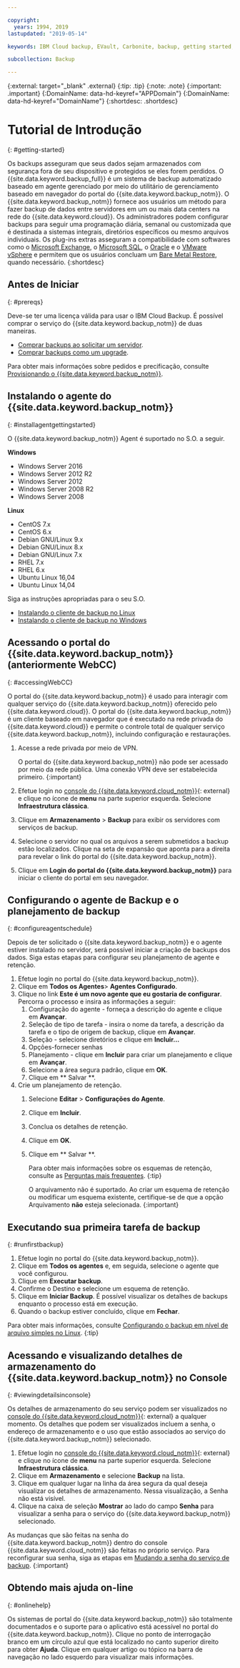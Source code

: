 ```yaml
---

copyright:
  years: 1994, 2019
lastupdated: "2019-05-14"

keywords: IBM Cloud backup, EVault, Carbonite, backup, getting started, setup, configure, run backup

subcollection: Backup

---
```

{:external: target="_blank" .external}
{:tip: .tip}
{:note: .note}
{:important: .important}
{:DomainName: data-hd-keyref="APPDomain"}
{:DomainName: data-hd-keyref="DomainName"}
{:shortdesc: .shortdesc}

# Tutorial de Introdução
{: #getting-started}

Os backups asseguram que seus dados sejam armazenados com segurança fora de seu dispositivo e protegidos se eles forem perdidos. O {{site.data.keyword.backup_full}} é um sistema de backup automatizado baseado em agente gerenciado por meio do utilitário de gerenciamento baseado em navegador do portal do {{site.data.keyword.backup_notm}}. O {{site.data.keyword.backup_notm}} fornece aos usuários um método para fazer backup de dados entre servidores em um ou mais data centers na rede do {{site.data.keyword.cloud}}. Os administradores podem configurar backups para seguir uma programação diária, semanal ou customizada que é destinada a sistemas integrais, diretórios específicos ou mesmo arquivos individuais. Os plug-ins extras asseguram a compatibilidade com softwares como o [Microsoft Exchange](/docs/infrastructure/Backup?topic=Backup-Exchangeplugin), o [Microsoft SQL](/docs/infrastructure/Backup?topic=Backup-MSSQLplugin), o [Oracle](/docs/infrastructure/Backup?topic=Backup-Oracleplugin#Oracleplugin) e o [VMware vSphere](/docs/infrastructure/Backup?topic=Backup-VRA) e permitem que os usuários concluam um [Bare Metal Restore](/docs/infrastructure/Backup?topic=Backup-BMRplugin#BMRplugin), quando necessário.
{:shortdesc}

## Antes de Iniciar
{: #prereqs}

Deve-se ter uma licença válida para usar o IBM Cloud Backup. É possível comprar o serviço do {{site.data.keyword.backup_notm}} de duas maneiras.

- [Comprar backups ao solicitar um servidor](/docs/infrastructure/Backup?topic=Backup-ordering#purchasingwithserver).
- [Comprar backups como um upgrade](/docs/infrastructure/Backup?topic=Backup-ordering#purchasingasupgrade).

Para obter mais informações sobre pedidos e precificação, consulte [Provisionando o {{site.data.keyword.backup_notm}}](/docs/infrastructure/Backup?topic=Backup-ordering).

## Instalando o agente do {{site.data.keyword.backup_notm}}
{: #installagentgettingstarted}

O {{site.data.keyword.backup_notm}} Agent é suportado no S.O. a seguir.

**Windows**
 - Windows Server 2016
 - Windows Server 2012 R2
 - Windows Server 2012
 - Windows Server 2008 R2
 - Windows Server 2008

**Linux**
 - CentOS 7.x
 - CentOS 6.x
 - Debian GNU/Linux 9.x
 - Debian GNU/Linux 8.x
 - Debian GNU/Linux 7.x
 - RHEL 7.x
 - RHEL 6.x
 - Ubuntu Linux 16,04
 - Ubuntu Linux 14,04

Siga as instruções apropriadas para o seu S.O.
- [Instalando o cliente de backup no Linux](/docs/infrastructure/Backup?topic=Backup-InstallinLinux)
- [Instalando o cliente de backup no Windows](/docs/infrastructure/Backup?topic=Backup-InstallinWindows)

## Acessando o portal do {{site.data.keyword.backup_notm}} (anteriormente WebCC)
{: #accessingWebCC}

O portal do {{site.data.keyword.backup_notm}} é usado para interagir com qualquer serviço do {{site.data.keyword.backup_notm}} oferecido pelo {{site.data.keyword.cloud}}. O portal do {{site.data.keyword.backup_notm}} é um cliente baseado em navegador que é executado na rede privada do {{site.data.keyword.cloud}} e permite o controle total de qualquer serviço {{site.data.keyword.backup_notm}}, incluindo configuração e restaurações.

1. Acesse a rede privada por meio de VPN.

   O portal do {{site.data.keyword.backup_notm}} não pode ser acessado por meio da rede pública. Uma conexão VPN deve ser estabelecida primeiro.
   {:important}
2. Efetue login no [console do {{site.data.keyword.cloud_notm}}](https://{DomainName}){: external} e clique no ícone de **menu** na parte superior esquerda. Selecione **Infraestrutura clássica**.
2. Clique em **Armazenamento** > **Backup** para exibir os servidores com serviços de backup.
3. Selecione o servidor no qual os arquivos a serem submetidos a backup estão localizados. Clique na seta de expansão que aponta para a direita para revelar o link do portal do {{site.data.keyword.backup_notm}}.
4. Clique em **Login do portal do {{site.data.keyword.backup_notm}}** para iniciar o cliente do portal em seu navegador.

## Configurando o agente de Backup e o planejamento de backup
{: #configureagentschedule}

Depois de ter solicitado o {{site.data.keyword.backup_notm}} e o agente estiver instalado no servidor, será possível iniciar a criação de backups dos dados. Siga estas etapas para configurar seu planejamento de agente e retenção.

1. Efetue login no portal do {{site.data.keyword.backup_notm}}.
2. Clique em **Todos os Agentes**> **Agentes Configurado**.
3. Clique no link **Este é um novo agente que eu gostaria de configurar**. Percorra o processo e insira as informações a seguir:
   1. Configuração do agente - forneça a descrição do agente e clique em **Avançar**.
   2. Seleção de tipo de tarefa - insira o nome da tarefa, a descrição da tarefa e o tipo de origem de backup, clique em **Avançar**.
   3. Seleção - selecione diretórios e clique em **Incluir...**
   4. Opções-fornecer senhas
   5. Planejamento - clique em **Incluir** para criar um planejamento e clique em
**Avançar**.
   6. Selecione a área segura padrão, clique em **OK**.
   7. Clique em  ** Salvar **.
4. Crie um planejamento de retenção.
   1. Selecione **Editar** > **Configurações do Agente**.
   2. Clique em **Incluir**.
   3. Conclua os detalhes de retenção.
   4. Clique em **OK**.
   5. Clique em  ** Salvar **.

      Para obter mais informações sobre os esquemas de retenção, consulte as [Perguntas mais
frequentes](/docs/infrastructure/Backup?topic=Backup-faqs#faqs).
      {:tip}

      O arquivamento não é
suportado. Ao criar um esquema de retenção ou modificar um esquema existente, certifique-se de que a opção Arquivamento **não** esteja selecionada.
      {:important}

## Executando sua primeira tarefa de backup
{: #runfirstbackup}

1. Efetue login no portal do {{site.data.keyword.backup_notm}}.
2. Clique em **Todos os agentes** e, em seguida, selecione o agente que você configurou.
3. Clique em **Executar backup**.
4. Confirme o Destino e selecione um esquema de retenção.
5. Clique em **Iniciar Backup**. É possível visualizar os detalhes de backups enquanto o processo está em execução.
6. Quando o backup estiver concluído, clique em **Fechar**.

Para obter mais informações, consulte [Configurando o backup em nível de arquivo simples no Linux](/docs/infrastructure/Backup?topic=Backup-configureLinuxBackup).
{:tip}

## Acessando e visualizando detalhes de armazenamento do {{site.data.keyword.backup_notm}} no Console
{: #viewingdetailsinconsole}

Os detalhes de armazenamento do seu serviço podem ser visualizados no [console do {{site.data.keyword.cloud_notm}}](https://{DomainName}/classic/storage/backup){: external} a qualquer momento. Os detalhes que podem ser visualizados incluem a senha, o endereço de armazenamento e o uso que estão associados ao serviço do {{site.data.keyword.backup_notm}} selecionado.

1. Efetue login no [console do {{site.data.keyword.cloud_notm}}](https://{DomainName}){: external} e clique no ícone de **menu** na parte superior esquerda. Selecione **Infraestrutura clássica**.
2. Clique em **Armazenamento** e selecione **Backup** na lista.
2. Clique em qualquer lugar na linha da área segura da qual deseja visualizar os detalhes de armazenamento. Nessa visualização, a Senha não está visível.
3. Clique na caixa de seleção **Mostrar** ao lado do campo **Senha** para visualizar a senha para o serviço do {{site.data.keyword.backup_notm}} selecionado.

As mudanças que são feitas na senha do {{site.data.keyword.backup_notm}} dentro do console {{site.data.keyword.cloud_notm}} são feitas no próprio serviço. Para reconfigurar sua senha, siga as etapas em [Mudando a senha do serviço de backup](/docs/infrastructure/Backup?topic=Backup-changePassword).
{:important}

## Obtendo mais ajuda on-line
{: #onlinehelp}

Os sistemas de portal do {{site.data.keyword.backup_notm}} são totalmente documentados e o suporte para o aplicativo está acessível no portal do {{site.data.keyword.backup_notm}}. Clique no ponto de interrogação branco em um círculo azul que está localizado no canto superior direito para obter **Ajuda**. Clique em qualquer artigo ou tópico na barra de navegação no lado esquerdo para visualizar mais informações.
